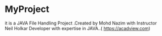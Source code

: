 # MyProject
it is a JAVA File Handling Project .Created by Mohd Nazim  with Instructor Neil Holkar Developer with expertise in JAVA..( https://acadview.com)
